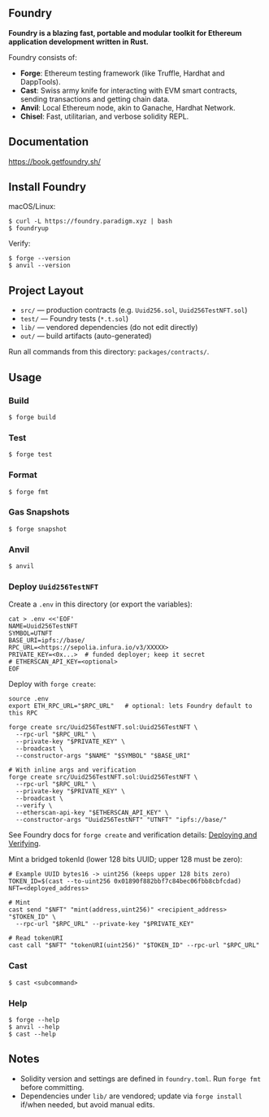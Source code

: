 ## Foundry

**Foundry is a blazing fast, portable and modular toolkit for Ethereum application development written in Rust.**

Foundry consists of:

- **Forge**: Ethereum testing framework (like Truffle, Hardhat and DappTools).
- **Cast**: Swiss army knife for interacting with EVM smart contracts, sending transactions and getting chain data.
- **Anvil**: Local Ethereum node, akin to Ganache, Hardhat Network.
- **Chisel**: Fast, utilitarian, and verbose solidity REPL.

## Documentation

https://book.getfoundry.sh/

## Install Foundry

macOS/Linux:

```shell
$ curl -L https://foundry.paradigm.xyz | bash
$ foundryup
```

Verify:

```shell
$ forge --version
$ anvil --version
```

## Project Layout

- `src/` — production contracts (e.g. `Uuid256.sol`, `Uuid256TestNFT.sol`)
- `test/` — Foundry tests (`*.t.sol`)
- `lib/` — vendored dependencies (do not edit directly)
- `out/` — build artifacts (auto-generated)

Run all commands from this directory: `packages/contracts/`.

## Usage

### Build

```shell
$ forge build
```

### Test

```shell
$ forge test
```

### Format

```shell
$ forge fmt
```

### Gas Snapshots

```shell
$ forge snapshot
```

### Anvil

```shell
$ anvil
```

### Deploy `Uuid256TestNFT`

Create a `.env` in this directory (or export the variables):

```shell
cat > .env <<'EOF'
NAME=Uuid256TestNFT
SYMBOL=UTNFT
BASE_URI=ipfs://base/
RPC_URL=<https://sepolia.infura.io/v3/XXXXX>
PRIVATE_KEY=<0x...>  # funded deployer; keep it secret
# ETHERSCAN_API_KEY=<optional>
EOF
```

Deploy with `forge create`:

```shell
source .env
export ETH_RPC_URL="$RPC_URL"   # optional: lets Foundry default to this RPC

forge create src/Uuid256TestNFT.sol:Uuid256TestNFT \
  --rpc-url "$RPC_URL" \
  --private-key "$PRIVATE_KEY" \
  --broadcast \
  --constructor-args "$NAME" "$SYMBOL" "$BASE_URI"

# With inline args and verification
forge create src/Uuid256TestNFT.sol:Uuid256TestNFT \
  --rpc-url "$RPC_URL" \
  --private-key "$PRIVATE_KEY" \
  --broadcast \
  --verify \
  --etherscan-api-key "$ETHERSCAN_API_KEY" \
  --constructor-args "Uuid256TestNFT" "UTNFT" "ipfs://base/"
```

See Foundry docs for `forge create` and verification details: [Deploying and Verifying](https://getfoundry.sh/forge/deploying/).

Mint a bridged tokenId (lower 128 bits UUID; upper 128 must be zero):

```shell
# Example UUID bytes16 -> uint256 (keeps upper 128 bits zero)
TOKEN_ID=$(cast --to-uint256 0x01890f882bbf7c84bec06fbb8cbfcdad)
NFT=<deployed_address>

# Mint
cast send "$NFT" "mint(address,uint256)" <recipient_address> "$TOKEN_ID" \
  --rpc-url "$RPC_URL" --private-key "$PRIVATE_KEY"

# Read tokenURI
cast call "$NFT" "tokenURI(uint256)" "$TOKEN_ID" --rpc-url "$RPC_URL"
```

### Cast

```shell
$ cast <subcommand>
```

### Help

```shell
$ forge --help
$ anvil --help
$ cast --help
```

## Notes

- Solidity version and settings are defined in `foundry.toml`. Run `forge fmt` before committing.
- Dependencies under `lib/` are vendored; update via `forge install` if/when needed, but avoid manual edits.
